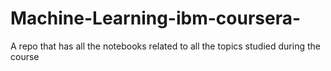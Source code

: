 # Machine-Learning-ibm-coursera-
A repo that has all the notebooks related to all the topics studied during the course
